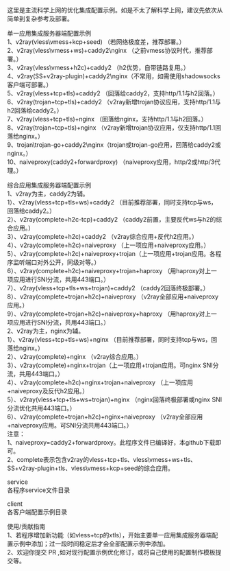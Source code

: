 这里是主流科学上网的优化集成配置示例。如是不太了解科学上网，建议先依次从简单到复杂参考及部署。

单一应用集成服务器端配置示例  
1、v2ray(vless\vmess+kcp+seed) （若网络极度差，推荐部署。）  
2、v2ray(vless\vmess+ws)+caddy2\nginx （之前vmess协议时代，推荐部署。）  
3、v2ray(vless\vmess+h2c)+caddy2 （h2优势，自带链路复用。）  
4、v2ray(SS+v2ray-plugin)+caddy2\nginx（不常用，如需使用shadowsocks客户端可部署。）  
5、v2ray(vless+tcp+tls)+caddy2 （回落给caddy2，支持http/1.1与h2回落。）  
6、v2ray(trojan+tcp+tls)+caddy2 （v2ray新增trojan协议应用，支持http/1.1与h2回落给caddy2。）  
7、v2ray(vless+tcp+tls)+nginx （回落给nginx，支持http/1.1与h2回落。）  
8、v2ray(trojan+tcp+tls)+nginx （v2ray新增trojan协议应用，仅支持http/1.1回落给nginx。）  
9、trojan\trojan-go+caddy2\nginx（trojan或trojan-go应用，回落给caddy2或nginx。）  
10、naiveproxy(caddy2+forwardproxy) （naiveproxy应用，http/2或http/3代理。）  

综合应用集成服务器端配置示例  
1、v2ray为主，caddy2为辅。  
1）、v2ray(vless+tcp+tls+ws)+caddy2 （目前推荐部署，同时支持tcp与ws，回落给caddy2。）  
2）、v2ray(complete+h2c-tcp)+caddy2 （caddy2前置，主要反代ws与h2的综合应用。）  
3）、v2ray(complete+h2c)+caddy2 （v2ray综合应用+反代h2应用。）  
4）、v2ray(complete+h2c)+naiveproxy （上一项应用+naiveproxy应用。）  
5）、v2ray(complete+h2c)+naiveproxy+trojan（上一项应用+trojan应用。各程序监听端口对外公开，同级对等。）  
6）、v2ray(complete+h2c)+naiveproxy+trojan+haproxy （用haproxy对上一项应用进行SNI分流，共用443端口。）  
7）、v2ray(vless+tcp+tls+ws+trojan)+caddy2 （caddy2回落终极部署。）  
8）、v2ray(complete+trojan+h2c)+naiveproxy （v2ray全部应用+naiveproxy应用。）  
9）、v2ray(complete+trojan+h2c)+naiveproxy+haproxy （用haproxy对上一项应用进行SNI分流，共用443端口。）  
2、v2ray为主，nginx为辅。  
1）、v2ray(vless+tcp+tls+ws)+nginx （目前推荐部署，同时支持tcp与ws，回落给nginx。）  
2）、v2ray(complete)+nginx （v2ray综合应用。）  
3）、v2ray(complete)+nginx+trojan（上一项应用+trojan应用。可nginx SNI分流，共用443端口。）  
4）、v2ray(complete+h2c)+nginx+trojan+naiveproxy （上一项应用+naiveproxy及反代h2应用。）  
5）、v2ray(vless+tcp+tls+ws+trojan)+nginx （nginx回落终极部署或nginx SNI分流优化共用443端口。）  
6）、v2ray(complete+trojan+h2c)+nginx+naiveproxy （v2ray全部应用+naiveproxy应用。可SNI分流共用443端口。）  
注意：  
1、naiveproxy=caddy2+forwardproxy。此程序文件已编译好，本github下载即可。  
2、complete表示包含v2ray的vless+tcp+tls、vless\vmess+ws+tls、SS+v2ray-plugin+tls、vless\vmess+kcp+seed的综合应用。  

service  
各程序service文件目录

client  
各客户端配置示例目录

使用/贡献指南  
1、若程序增加新功能（如vless+tcp的xtls），开始主要单一应用集成服务器端配置示例中添加；过一段时间稳定后才会全部配置示例中添加。  
2、欢迎你提交 PR ,如对现行配置示例优化修订，或将自己使用的配置制作模板提交等。
